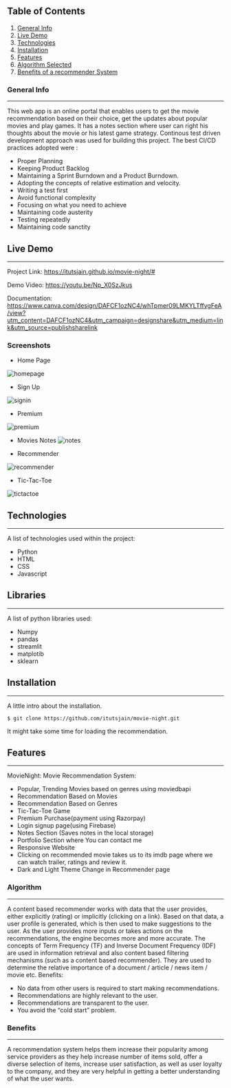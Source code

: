 ## Table of Contents
1. [General Info](#general-info)
2. [Live Demo](#live-demo)
3. [Technologies](#technologies)
4. [Installation](#installation)
5. [Features](#features)
6. [Algorithm Selected](#Algorithm)
7. [Benefits of a recommender System](#Benefits)
### General Info
***
This web app is an online portal that enables users to get the movie recommendation based on their choice, get the updates about popular movies and play games.  It has a notes section where user can right his thoughts about the movie or his latest game strategy.  Continous test driven development approach was used for building this project. The best CI/CD practices adopted were :

* Proper Planning
* Keeping Product Backlog
* Maintaining a Sprint Burndown and a Product Burndown.
* Adopting the concepts of relative estimation and velocity.
* Writing a test first 
* Avoid functional complexity
* Focusing on what you need to achieve
* Maintaining code austerity
* Testing repeatedly
* Maintaining code sanctity

## Live Demo 
***
Project Link: https://itutsjain.github.io/movie-night/#

Demo Video: https://youtu.be/Np_X0SzJkus

Documentation: https://www.canva.com/design/DAFCF1ozNC4/whTpmer09LMKYLTffvgFeA/view?utm_content=DAFCF1ozNC4&utm_campaign=designshare&utm_medium=link&utm_source=publishsharelink

### Screenshots
* Home Page

![homepage](https://github.com/itutsjain/movie-night/blob/main/screenshots/homepage.jpg?raw=true)

* Sign Up

![signin](https://github.com/itutsjain/movie-night/blob/main/screenshots/signin.jpg?raw=true) 

* Premium

![premium](https://github.com/itutsjain/movie-night/blob/main/screenshots/premium.jpg?raw=true)

* Movies Notes
![notes](https://github.com/itutsjain/movie-night/blob/main/screenshots/notes.jpg?raw=true)

* Recommender

![recommender](https://github.com/itutsjain/movie-night/blob/main/screenshots/recommender.jpg?raw=true)

* Tic-Tac-Toe

![tictactoe](https://github.com/itutsjain/movie-night/blob/main/screenshots/tictactoe.jpg?raw=true)
## Technologies
***
A list of technologies used within the project:
* Python
* HTML
* CSS
* Javascript
## Libraries
***
A list of python libraries used:
* Numpy
* pandas
* streamlit
* matplotib
* sklearn

## Installation
***
A little intro about the installation. 
```
$ git clone https://github.com/itutsjain/movie-night.git

```
It might take some time for loading the recommendation.

## Features
***
MovieNight: Movie Recommendation System:
* Popular, Trending Movies based on genres using moviedbapi
* Recommendation Based on Movies
* Recommendation Based on Genres
* Tic-Tac-Toe Game
* Premium Purchase(payment using Razorpay)
* Login signup page(using Firebase)
* Notes Section (Saves notes in the local storage)
* Portfolio Section where You can contact me 
* Responsive Website
* Clicking on recommended movie takes us to its imdb page where we can watch trailer, ratings and review it.
* Dark and Light Theme Change in Recommender page

### Algorithm
***

A content based recommender works with data that the user provides, either explicitly (rating) or implicitly (clicking on a link). Based on that data, a user profile is generated, which is then used to make suggestions to the user. As the user provides more inputs or takes actions on the recommendations, the engine becomes more and more accurate. The concepts of Term Frequency (TF) and Inverse Document Frequency (IDF) are used in information retrieval and also content based filtering mechanisms (such as a content based recommender). They are used to determine the relative importance of a document / article / news item / movie etc.
Benefits:
* No data from other users is required to start making recommendations. 
* Recommendations are highly relevant to the user. 
* Recommendations are transparent to the user.
* You avoid the “cold start” problem. 



### Benefits
***
A recommendation system helps them increase their popularity among service providers as they help increase number of items sold, offer a diverse selection of items, increase user satisfaction, as well as user loyalty to the company, and they are very helpful in getting a better understanding of what the user wants.
